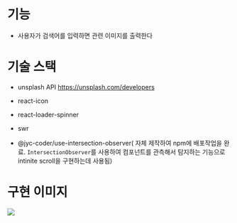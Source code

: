 
# 기능

- 사용자가 검색어를 입력하면 관련 이미지를 출력한다


# 기술 스택

- unsplash API
https://unsplash.com/developers


- react-icon

- react-loader-spinner

-  swr

- @jyc-coder/use-intersection-observer( 자체 제작하여 npm에 배포작업을 완료.  `IntersectionObserver`를 사용하여 컴포넌트를 관측해서 탐지하는 기능으로 intinite scroll을 구현하는데 사용됨)


# 구현 이미지
![](https://velog.velcdn.com/images/jhs000123/post/b3809f7e-dd3c-4705-ac5e-10cc56969de2/image.gif)

